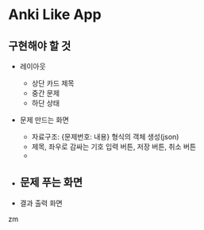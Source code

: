# Anki Like App

## 구현해야 할 것

- 레이아웃
    - 상단 카드 제목
    - 중간 문제 
    - 하단 상태
- 문제 만드는 화면
    - 자료구조: {문제번호: 내용} 형식의 객체 생성(json)
    - 제목, 좌우로 감싸는 기호 입력 버튼, 저장 버튼, 취소 버튼
    - 

- 문제 푸는 화면
    - 
- 결과 출력 화면

zm